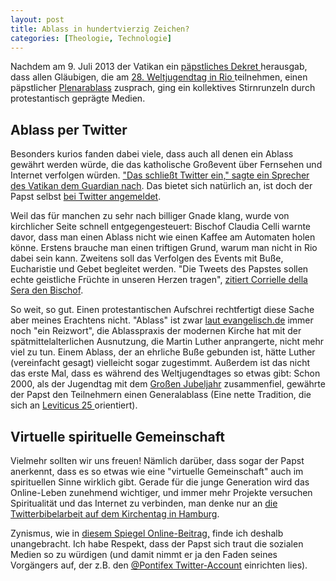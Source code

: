 ```yaml
---
layout: post
title: Ablass in hundertvierzig Zeichen? 
categories: [Theologie, Technologie]
---
```


Nachdem am 9. Juli 2013 der Vatikan ein [päpstliches Dekret ][1]herausgab, dass allen Gläubigen, die am [28\. Weltjugendtag in Rio ][2]teilnehmen, einen päpstlicher [Plenarablass][3] zusprach, ging ein kollektives Stirnrunzeln durch protestantisch geprägte Medien. 

## Ablass per Twitter

Besonders kurios fanden dabei viele, dass auch all denen ein Ablass gewährt werden würde, die das katholische Großevent über Fernsehen und Internet verfolgen würden. ["Das schließt Twitter ein," sagte ein Sprecher des Vatikan dem Guardian nach][4]. Das bietet sich natürlich an, ist doch der Papst selbst [bei Twitter angemeldet][5].

Weil das für manchen zu sehr nach billiger Gnade klang, wurde von kirchlicher Seite schnell entgegengesteuert: Bischof Claudia Celli warnte davor, dass man einen Ablass nicht wie einen Kaffee am Automaten holen könne. Erstens brauche man einen triftigen Grund, warum man nicht in Rio dabei sein kann. Zweitens soll das Verfolgen des Events mit Buße, Eucharistie und Gebet begleitet werden. "Die Tweets des Papstes sollen echte geistliche Früchte in unseren Herzen tragen", [zitiert Corrielle della Sera den Bischof][6].

So weit, so gut. Einen protestantischen Aufschrei rechtfertigt diese Sache aber meines Erachtens nicht. "Ablass" ist zwar [laut evangelisch.de][7] immer noch "ein Reizwort", die Ablasspraxis der modernen Kirche hat mit der spätmittelalterlichen Ausnutzung, die Martin Luther anprangerte, nicht mehr viel zu tun. Einem Ablass, der an ehrliche Buße gebunden ist, hätte Luther (vereinfacht gesagt) vielleicht sogar zugestimmt. Außerdem ist das nicht das erste Mal, dass es während des Weltjugendtages so etwas gibt: Schon 2000, als der Jugendtag mit dem [Großen Jubeljahr][8] zusammenfiel, gewährte der Papst den Teilnehmern einen Generalablass (Eine nette Tradition, die sich an [Leviticus 25 ][9]orientiert).

## Virtuelle spirituelle Gemeinschaft

Vielmehr sollten wir uns freuen! Nämlich darüber, dass sogar der Papst anerkennt, dass es so etwas wie eine "virtuelle Gemeinschaft" auch im spirituellen Sinne wirklich gibt. Gerade für die junge Generation wird das Online-Leben zunehmend wichtiger, und immer mehr Projekte versuchen Spiritualität und das Internet zu verbinden, man denke nur an [die Twitterbibelarbeit auf dem Kirchentag in Hamburg][10].

Zynismus, wie in [diesem Spiegel Online-Beitrag,][11] finde ich deshalb unangebracht. Ich habe Respekt, dass der Papst sich traut die sozialen Medien so zu würdigen (und damit nimmt er ja den Faden seines Vorgängers auf, der z.B. den [@Pontifex Twitter-Account][5] einrichten lies). 

[1]: http://www.news.va/en/news/pope-francis-grants-indulgences-for-world-youth-da
[2]: http://de.wikipedia.org/wiki/Weltjugendtag_2013
[3]: http://de.wikipedia.org/wiki/Ablass
[4]: http://www.guardian.co.uk/world/2013/jul/16/vatican-indulgences-pope-francis-tweets
[5]: https://twitter.com/Pontifex_de
[6]: http://www.corriere.it/english/13_luglio_16/plenary-indulgence_137ab582-ee17-11e2-98d0-98ca66d4264e.shtml
[7]: http://aktuell.evangelisch.de/artikel/86711/keine-angst-vorm-fegefeuer-ablass-twitter
[8]: http://de.wikipedia.org/wiki/Jubeljahr
[9]: http://www.bibleserver.com/text/EU/3.Mose25
[10]: http://www.theologiestudierende.de/2013/05/08/speisung-der-5000-smartphones/
[11]: http://www.spiegel.de/panorama/twitter-ablass-papst-follower-bleiben-kuerzer-im-fegefeuer-a-911577.html